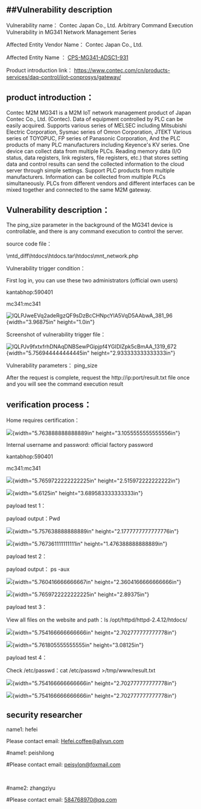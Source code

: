 ## **##Vulnerability description**

Vulnerability name：                  Contec Japan Co., Ltd. Arbitrary Command Execution Vulnerability in  MG341 Network Management Series

Affected Entity Vendor Name：        Contec Japan Co., Ltd.

Affected Entity Name ：   [CPS-MG341-ADSC1-931](https://www.contec.com/cn/products-services/daq-control/iiot-conprosys/m2m-gateway/cps-mg341-adsc1-931/price/)

Product introduction link：  https://www.contec.com/cn/products-services/daq-control/iiot-conprosys/gateway/

## product introduction：



Contec M2M MG341 is a M2M IoT network management product of Japan Contec Co., Ltd. (Contec). Data of equipment controlled by PLC can be easily acquired. Supports various series of MELSEC including Mitsubishi Electric Corporation, Sysmac series of Omron Corporation, JTEKT
Various series of TOYOPUC, FP series of Panasonic Corporation,
And the PLC products of many PLC manufacturers including Keyence's KV series. One device can collect data from multiple PLCs. Reading memory data (I/O status, data registers, link registers, file registers, etc.) that stores setting data and control results can send the collected information to the cloud server through simple settings. Support PLC products from multiple manufacturers. Information can be collected from multiple PLCs simultaneously. PLCs from different vendors and different interfaces can be mixed together and connected to the same M2M gateway.





## Vulnerability description：

The ping_size parameter in the background of the MG341 device is controllable, and there is any command execution to control the server.



source code file：

\\mtd_diff\\htdocs\\htdocs.tar\\htdocs\\mnt_network.php



Vulnerability trigger condition：

First log in, you can use these two administrators (official own users)

kantabhop:590401

mc341:mc341

![lQLPJweEVq2adeRgzQF9sDzBcCHNpcYlA5VqD5AAbwA_381_96](./images/media/image1.png){width="3.96875in"
height="1.0in"}

Screenshot of vulnerability trigger file：

![lQLPJv9fxtxfrhDNAqDNBSewPGipjpf4YGIDlZpk5cBmAA_1319_672](./images/media/image2.png){width="5.756944444444445in"
height="2.933333333333333in"}

Vulnerability parameters：    ping_size 

After the request is complete, request the http://ip:port/result.txt file once and you will see the command execution result



## verification process：

Home requires certification：

![](./images/media/image3.png){width="5.763888888888889in"
height="3.1055555555555556in"}

Internal username and password: official factory password

kantabhop:590401

mc341:mc341

![](./images/media/image4.png){width="5.7659722222222225in"
height="2.515972222222222in"}

![](./images/media/image5.png){width="5.6125in"
height="3.689583333333333in"}

payload test 1：

payload output：Pwd

![](./images/media/image6.png){width="5.757638888888889in"
height="2.1777777777777776in"}

![](./images/media/image7.png){width="5.767361111111111in"
height="1.476388888888889in"}

payload test 2：

payload output：  ps -aux

![](./images/media/image8.png){width="5.760416666666667in"
height="2.3604166666666666in"}

![](./images/media/image9.png){width="5.7659722222222225in"
height="2.89375in"}

payload test 3：

View all files on the website and path：ls /opt/httpd/httpd-2.4.12/htdocs/

![](./images/media/image10.png){width="5.754166666666666in"
height="2.702777777777778in"}

![](./images/media/image11.png){width="5.761805555555555in"
height="3.08125in"}



payload test 4：

Check /etc/passwd：cat  /etc/passwd >/tmp/www/result.txt 

![](./images/media/image12.png){width="5.754166666666666in"
height="2.702777777777778in"}

![](./images/media/image13.png){width="5.754166666666666in"
height="2.702777777777778in"}



## security researcher
name1:   hefei    

Please contact email: Hefei.coffee@aliyun.com 


#name1:   peishilong      

#Please contact email: peisylon@foxmail.com

​      

#name2:   zhangziyu

#Please contact email: 584768970@qq.com

 
